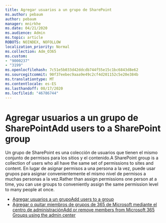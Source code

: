 ```yaml
---
title: Agregar usuarios a un grupo de SharePoint
ms.author: pebaum
author: pebaum
manager: mnirkhe
ms.date: 04/21/2020
ms.audience: Admin
ms.topic: article
ROBOTS: NOINDEX, NOFOLLOW
localization_priority: Normal
ms.collection: Adm_O365
ms.custom:
- "9000237"
- "3199"
ms.openlocfilehash: 7c51e5b033d42ddcdb744f55e15c1bc6843d8e62
ms.sourcegitcommit: 90f37eebec9aaa9e49c2cf4d201152c5e20e384b
ms.translationtype: MT
ms.contentlocale: es-ES
ms.lasthandoff: 08/17/2020
ms.locfileid: "46786744"
---
```

# <a name="add-users-to-a-sharepoint-group"></a><span data-ttu-id="a2f29-102">Agregar usuarios a un grupo de SharePoint</span><span class="sxs-lookup"><span data-stu-id="a2f29-102">Add users to a SharePoint group</span></span>

<span data-ttu-id="a2f29-103">Un grupo de SharePoint es una colección de usuarios que tienen el mismo conjunto de permisos para los sitios y el contenido.</span><span class="sxs-lookup"><span data-stu-id="a2f29-103">A SharePoint group is a collection of users who all have the same set of permissions to sites and content.</span></span> <span data-ttu-id="a2f29-104">En lugar de asignar permisos a una persona a la vez, puede usar grupos para asignar convenientemente el mismo nivel de permisos a muchas personas a la vez.</span><span class="sxs-lookup"><span data-stu-id="a2f29-104">Rather than assign permissions one person at a time, you can use groups to conveniently assign the same permission level to many people at once.</span></span>

- [<span data-ttu-id="a2f29-105">Agregar usuarios a un grupo</span><span class="sxs-lookup"><span data-stu-id="a2f29-105">Add users to a group</span></span>](https://docs.microsoft.com/sharepoint/customize-sharepoint-site-permissions#add-users-to-a-group)
- [<span data-ttu-id="a2f29-106">Agregar o quitar miembros de grupos de 365 de Microsoft mediante el centro de administración</span><span class="sxs-lookup"><span data-stu-id="a2f29-106">Add or remove members from Microsoft 365 Groups using the admin center</span></span>](https://docs.microsoft.com/microsoft-365/admin/create-groups/add-or-remove-members-from-groups)